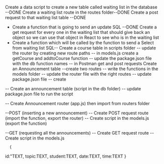 Create a data script to create a new table called waiting list in the database --DONE
Create a waiting list route in the routes folder--DONE
Create a post request to that waiting list table --DONE

- Create a function that is going to send an update SQL --DONE
  Create a get request for every one in the waiting list that should give back an object so we can use that object in React to see who is in the waiting list
- Create a function which will be called by the function to send a Select from waiting list SQL--
  Create a course table in scripts folder
  -- update the router by creating new route paths
  -- in models.js create a getCourse and addtoCourse function
  -- update the package.json file with the db function names
  -- in Postman get and post requests
  Create an Announcement table
  --create two routes
      -- write the functions in the models folder
      -- update the router file with the right routes
      -- update package.json file
      -- create

-- Create an announcement table (script in the db folder)
-- update package.json file to run the script

-- Create Announcement router (app.js) then import from routers folder

--POST (inserting a new announcement)
-- Create POST request route (import the function, export the router)
-- Create script in the models.js (export the function)

--GET (requesting all the announcements)
-- Create GET request route
-- Create script in the models.js

      {

id:"TEXT,
topic:TEXT,
student:TEXT,
date:TEXT,
time:TEXT
}
